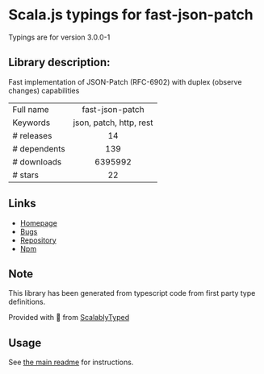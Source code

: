 
# Scala.js typings for fast-json-patch

Typings are for version 3.0.0-1

## Library description:
Fast implementation of JSON-Patch (RFC-6902) with duplex (observe changes) capabilities

|                    |                 |
| ------------------ | :-------------: |
| Full name          | fast-json-patch |
| Keywords           | json, patch, http, rest |
| # releases         | 14 |
| # dependents       | 139 |
| # downloads        | 6395992 |
| # stars            | 22 |

## Links
- [Homepage](https://github.com/Starcounter-Jack/JSON-Patch)
- [Bugs](https://github.com/Starcounter-Jack/JSON-Patch/issues)
- [Repository](https://github.com/Starcounter-Jack/JSON-Patch)
- [Npm](https://www.npmjs.com/package/fast-json-patch)
    


## Note
This library has been generated from typescript code from first party type definitions.

Provided with :purple_heart: from [ScalablyTyped](https://github.com/oyvindberg/ScalablyTyped)

## Usage
See [the main readme](../../readme.md) for instructions.


